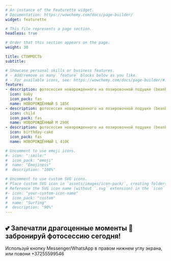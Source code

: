 ```yaml
---
# An instance of the Featurette widget.
# Documentation: https://wowchemy.com/docs/page-builder/
widget: featurette

# This file represents a page section.
headless: true

# Order that this section appears on the page.
weight: 30

title: СТОИМОСТЬ
subtitle:

# Showcase personal skills or business features.
# - Add/remove as many `feature` blocks below as you like.
# - For available icons, see: https://wowchemy.com/docs/page-builder/#icons
feature:
- description: фотосессия новорожденного на позировочной подушке (beanbag), 7 обработанных диги-фотографий, съёмка в течение 2 часов в студии, напечатанные фотографии размером 10х15см, USB-накопитель со всеми обработанными фотографиями в индивидуально разработанной упаковке, обработка дополнительных фотографий 10€ / фотография
  icon: baby
  icon_pack: fas
  name: НОВОРОЖДЁННЫЙ S 185€
- description: фотосессия новорожденного на позировочной подушке (beanbag) или в реквизите, 17 обработанных диги-фотографий, общие семейные кадры и фотографии с братьями-сестрами, съёмка в течение 2-3 часов в студии, напечатанные фотографии размером 10х15см, USB-накопитель со всеми обработанными фотографиями в индивидуально разработанной упаковке, обработка дополнительных фотографий 9€ / фотография
  icon: child
  icon_pack: fas
  name: НОВОРОЖДЁННЫЙ M 290€
- description: фотосессия новорожденного на позировочной подушке (beanbag) или в реквизите, 30 обработанных диги-фотографий, общие семейные кадры и фотографии с братьями-сестрами, съёмка в течение 2-3 часов в студии, напечатанные фотографии размером 10х15см, фотокнига 20 х 20 cm, USB-накопитель со всеми обработанными фотографиями в индивидуально разработанной упаковке, обработка дополнительных фотографий 8€ / фотография
  icon: birthday-cake
  icon_pack: fas
  name: НОВОРОЖДЁННЫЙ L 410€

# Uncomment to use emoji icons.
#- icon: ":smile:"
#  icon_pack: "emoji"
#  name: "Emojiness"
#  description: "100%"  

# Uncomment to use custom SVG icons.
# Place custom SVG icon in `assets/images/icon-pack/`, creating folders if necessary.
# Reference the SVG icon name (without `.svg` extension) in the `icon` field.
#- icon: "your-custom-icon-name"
#  icon_pack: "custom"
#  name: "Surfing"
#  description: "90%"
---
```

## 💕 Запечатли драгоценные моменты 👶 забронируй фотосессию сегодня!
Используй кнопку Messenger/WhatsApp в правом нижнем углу экрана, или повони +37255599546